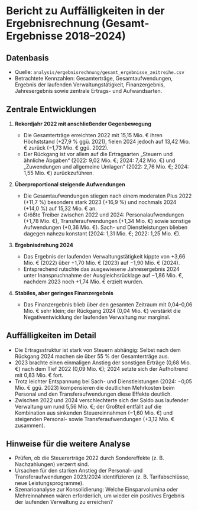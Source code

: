 # Bericht zu Auffälligkeiten in der Ergebnisrechnung (Gesamt-Ergebnisse 2018–2024)

## Datenbasis
- Quelle: `analysis/ergebnisrechnung/gesamt_ergebnisse_zeitreihe.csv`
- Betrachtete Kennzahlen: Gesamterträge, Gesamtaufwendungen, Ergebnis der laufenden Verwaltungstätigkeit, Finanzergebnis, Jahresergebnis sowie zentrale Ertrags- und Aufwandsarten.

## Zentrale Entwicklungen
1. **Rekordjahr 2022 mit anschließender Gegenbewegung**
   - Die Gesamterträge erreichten 2022 mit 15,15 Mio. € ihren Höchststand (+27,9 % ggü. 2021), fielen 2024 jedoch auf 13,42 Mio. € zurück (−1,73 Mio. € ggü. 2022).
   - Der Rückgang ist vor allem auf die Ertragsarten „Steuern und ähnliche Abgaben“ (2022: 9,02 Mio. €; 2024: 7,42 Mio. €) und „Zuwendungen und allgemeine Umlagen“ (2022: 2,76 Mio. €; 2024: 1,55 Mio. €) zurückzuführen.

2. **Überproportional steigende Aufwendungen**
   - Die Gesamtaufwendungen stiegen nach einem moderaten Plus 2022 (+11,7 %) besonders stark 2023 (+16,9 %) und nochmals 2024 (+14,0 %) auf 15,32 Mio. € an.
   - Größte Treiber zwischen 2022 und 2024: Personalaufwendungen (+1,78 Mio. €), Transferaufwendungen (+1,34 Mio. €) sowie sonstige Aufwendungen (+0,36 Mio. €). Sach- und Dienstleistungen blieben dagegen nahezu konstant (2024: 1,31 Mio. €; 2022: 1,25 Mio. €).

3. **Ergebnisdrehung 2024**
   - Das Ergebnis der laufenden Verwaltungstätigkeit kippte von +3,66 Mio. € (2022) über +1,70 Mio. € (2023) auf −1,90 Mio. € (2024).
   - Entsprechend rutschte das ausgewiesene Jahresergebnis 2024 unter Inanspruchnahme der Ausgleichsrücklage auf −1,86 Mio. €, nachdem 2023 noch +1,74 Mio. € erzielt wurden.

4. **Stabiles, aber geringes Finanzergebnis**
   - Das Finanzergebnis blieb über den gesamten Zeitraum mit 0,04–0,06 Mio. € sehr klein; der Rückgang 2024 (0,04 Mio. €) verstärkt die Negativentwicklung der laufenden Verwaltung nur marginal.

## Auffälligkeiten im Detail
- Die Ertragsstruktur ist stark von Steuern abhängig: Selbst nach dem Rückgang 2024 machen sie über 55 % der Gesamterträge aus.
- 2023 brachte einen einmaligen Anstieg der sonstigen Erträge (0,68 Mio. €) nach dem Tief 2022 (0,09 Mio. €); 2024 setzte sich der Aufholtrend mit 0,83 Mio. € fort.
- Trotz leichter Entspannung bei Sach- und Dienstleistungen (2024: −0,05 Mio. € ggü. 2023) kompensieren die deutlichen Mehrkosten beim Personal und den Transferaufwendungen diese Effekte deutlich.
- Zwischen 2022 und 2024 verschlechterte sich der Saldo aus laufender Verwaltung um rund 5,56 Mio. €; der Großteil entfällt auf die Kombination aus sinkenden Steuereinnahmen (−1,60 Mio. €) und steigenden Personal- sowie Transferaufwendungen (+3,12 Mio. € zusammen).

## Hinweise für die weitere Analyse
- Prüfen, ob die Steuererträge 2022 durch Sondereffekte (z. B. Nachzahlungen) verzerrt sind.
- Ursachen für den starken Anstieg der Personal- und Transferaufwendungen 2023/2024 identifizieren (z. B. Tarifabschlüsse, neue Leistungsprogramme).
- Szenarioanalyse zur Konsolidierung: Welche Einsparvolumina oder Mehreinnahmen wären erforderlich, um wieder ein positives Ergebnis der laufenden Verwaltung zu erreichen?
